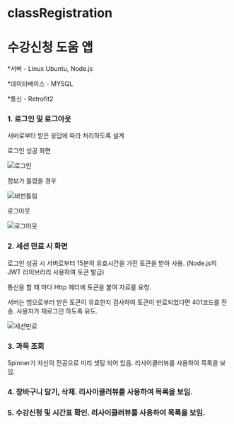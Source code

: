 # classRegistration
# 수강신청 도움 앱

*서버 - Linux Ubuntu, Node.js

*데이터베이스 - MYSQL

*통신 - Retrofit2


### 1. 로그인 및 로그아웃
서버로부터 받은 응답에 따라 처리하도록 설계

로그인 성공 화면

![로그인](https://user-images.githubusercontent.com/50095740/109131934-a1e6f680-7796-11eb-8668-2a7963c51d9b.gif)

정보가 틀렸을 경우


![비번틀림](https://user-images.githubusercontent.com/50095740/109130261-dce82a80-7794-11eb-9c4f-72e2981e516c.gif)

로그아웃 


![로그아웃](https://user-images.githubusercontent.com/50095740/109129950-8975dc80-7794-11eb-91aa-5002149384ed.gif)



### 2. 세션 만료 시 화면
로그인 성공 시 서버로부터 15분의 유효시간을 가진 토큰을 받아 사용. (Node.js의 JWT 라이브러리 사용하여 토큰 발급)

통신을 할 때 마다 Http 헤더에 토큰을 붙여 자료를 요청. 

서버는 앱으로부터 받은 토큰이 유효한지 검사하여 토큰이 만료되었다면 401코드를 전송.
사용자가 재로그인 하도록 유도.

![세션만료](https://user-images.githubusercontent.com/50095740/109131452-2a18cc00-7796-11eb-8c17-9163a515b07a.gif)


### 3. 과목 조회
Spinner가 자신의 전공으로 미리 셋팅 되어 있음. 리사이클러뷰를 사용하여 목록을 보임.

### 4. 장바구니 담기, 삭제. 리사이클러뷰를 사용하여 목록을 보임.

### 5. 수강신청 및 시간표 확인. 리사이클러뷰를 사용하여 목록을 보임.
